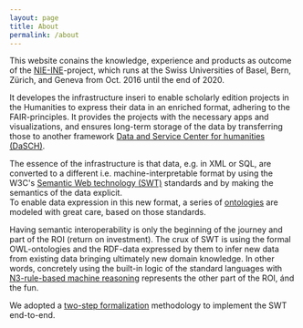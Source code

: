 ```yaml
---
layout: page
title: About
permalink: /about
---
```

This website conains the knowledge, experience and products as outcome of the [NIE-INE](http://www.nie-ine.ch)-project, which runs at the Swiss Universities of Basel, Bern, Zürich, and Geneva from Oct. 2016 until the end of 2020.

It developes the infrastructure inseri to enable scholarly edition projects in the Humanities to express their data in an enriched format, adhering to the FAIR-principles. It provides the projects with the necessary apps and visualizations, and ensures long-term storage of the data by transferring those to another framework [Data and Service Center for humanities (DaSCH)](https://dasch.swiss/).

The essence of the infrastructure is that data, e.g. in XML or SQL, are converted to a different i.e. machine-interpretable format by using the W3C's [Semantic Web technology (SWT)](/semantic-web-technology) standards and by making the semantics of the data explicit.   
To enable data expression in this new format, a series of [ontologies](/ontology) are modeled with great care, based on those standards.  

Having semantic interoperability is only the beginning of the journey and part of the ROI (return on investment).
The crux of SWT is using the formal OWL-ontologies and the RDF-data expressed by them to infer new data from existing data bringing ultimately new domain knowledge. In other words, concretely using the built-in logic of the standard languages with [N3-rule-based machine reasoning](/n3-rule-based-machine-reasoning) represents the other part of the ROI, ánd the fun.  

We adopted a [two-step formalization](/two-step-formalization) methodology to implement the SWT end-to-end.  